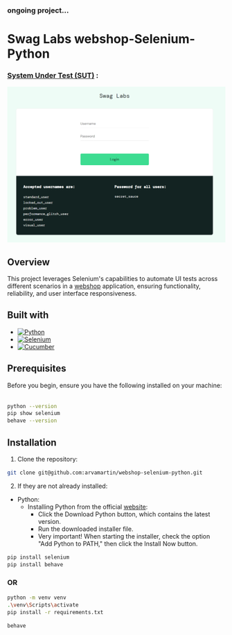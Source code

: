 ### ongoing project...
# Swag Labs webshop-Selenium-Python
### [System Under Test (SUT)](https://www.saucedemo.com/) :
<img src="img.png" alt="img.png" width="700"/>

## Overview
This project leverages Selenium's capabilities to automate UI tests across different scenarios in a [webshop](https://www.saucedemo.com/) application, 
ensuring functionality, reliability, and user interface responsiveness.

## Built with
* [![Python][Python]][PYTHON-URL]
* [![Selenium][Selenium]][SELENIUM-URL]
* [![Cucumber][Cucumber]][CUCUMBER-URL]

## Prerequisites
Before you begin, ensure you have the following installed on your machine:  

```bash

python --version
pip show selenium
behave --version
```

## Installation
1. Clone the repository:
```bash
git clone git@github.com:arvamartin/webshop-selenium-python.git
```

2. If they are not already installed:
* Python:
  * Installing Python from the official [website](https://www.python.org/downloads/):
    * Click the Download Python button, which contains the latest version.
    * Run the downloaded installer file.
    * Very important! When starting the installer, check the option "Add Python to PATH," then click the Install Now button.

```bash
pip install selenium
pip install behave
``` 
### OR

```bash
python -m venv venv
.\venv\Scripts\activate
pip install -r requirements.txt
```
```bash
behave     
```





[Python]: https://img.shields.io/badge/python-3670A0?style=for-the-badge&logo=python&logoColor=ffdd54
[PYTHON-URL]: https://www.python.org/
[Selenium]: https://img.shields.io/badge/-selenium-CB02A?style=for-the-badge&logo=selenium&logoColor=white
[SELENIUM-URL]: https://www.selenium.dev/
[Cucumber]: https://camo.githubusercontent.com/788fbe630f1bafea0c87198f6e3e24e3f03eeef9899248581afc757f11ff5054/68747470733a2f2f696d672e736869656c64732e696f2f62616467652f437563756d6265722d3433423032413f7374796c653d666f722d7468652d6261646765266c6f676f3d637563756d626572266c6f676f436f6c6f723d7768697465
[CUCUMBER-URL]: https://cucumber.io/

